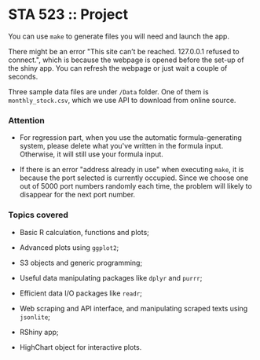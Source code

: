 # STA 523 :: Project

You can use `make` to generate files you will need and launch the app.

There might be an error "This site can’t be reached. 127.0.0.1 refused to connect.", which is because the webpage is opened before the set-up of the shiny app. You can refresh the webpage or just wait a couple of seconds.

Three sample data files are under `/Data` folder. One of them is `monthly_stock.csv`, which we use API to download from online source.

### Attention

- For regression part, when you use the automatic formula-generating system, please delete what you've written in the formula input. Otherwise, it will still use your formula input.

- If there is an error "address already in use" when executing `make`, it is because the port selected is currently occupied. Since we choose one out of 5000 port numbers randomly each time, the problem will likely to disappear for the next port number.

### Topics covered

- Basic R calculation, functions and plots;

- Advanced plots using `ggplot2`;

- S3 objects and generic programming;

- Useful data manipulating packages like `dplyr` and `purrr`;

- Efficient data I/O packages like `readr`;

- Web scraping and API interface, and manipulating scraped texts using `jsonlite`;

- RShiny app;

- HighChart object for interactive plots.